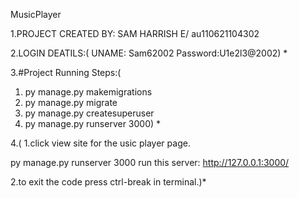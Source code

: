 MusicPlayer

1.PROJECT CREATED BY: SAM HARRISH E/ au110621104302

2.LOGIN DEATILS:( 
UNAME: Sam62002
Password:U1e2l3@2002) *

3.#Project Running Steps:(
1. py manage.py makemigrations
2. py manage.py migrate
3. py manage.py createsuperuser
4. py manage.py runserver 3000) *

4.(
1.click view site for the usic player page.

py manage.py runserver 3000
run this server: http://127.0.0.1:3000/

2.to exit the code press ctrl-break in terminal.)*

